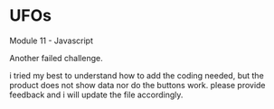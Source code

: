 # UFOs
Module 11 - Javascript

Another failed challenge. 

i tried my best to understand how to add the coding needed, but the product does not show data nor do the buttons work. 
please provide feedback and i will update the file accordingly. 
